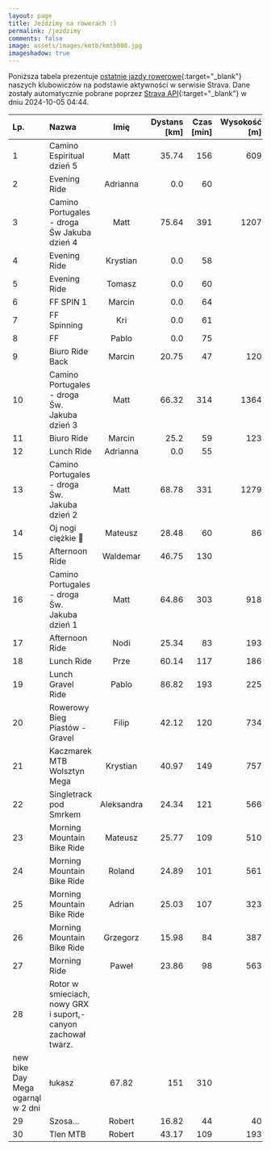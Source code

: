 ```yaml
---
layout: page
title: Jeździmy na rowerach :)
permalink: /jezdzimy
comments: false
image: assets/images/kmtb/kmtb008.jpg
imageshadow: true
---
```


Poniższa tabela prezentuje [ostatnie jazdy rowerowe](https://www.strava.com/clubs/336381){:target="_blank"} naszych klubowiczów na podstawie aktywności w serwisie Strava. Dane zostały automatycznie pobrane poprzez [Strava API](https://developers.strava.com/docs/reference/#api-Clubs-getClubActivitiesById){:target="_blank"} w dniu 2024-10-05 04:44.

Lp. | Nazwa | Imię | Dystans [km] | Czas [min] | Wysokość [m]
:--- | :--- | :---: | ---: | ---: | ---:
1|Camino Espiritual dzień 5|Matt|35.74|156|609
2|Evening Ride|Adrianna|0.0|60|
3|Camino Portugales  - droga Św Jakuba  dzień 4|Matt|75.64|391|1207
4|Evening Ride|Krystian|0.0|58|
5|Evening Ride|Tomasz|0.0|60|
6|FF SPIN 1|Marcin|0.0|64|
7|FF Spinning|Kri|0.0|61|
8|FF|Pablo|0.0|75|
9|Biuro Ride Back|Marcin|20.75|47|120
10|Camino Portugales - droga Św. Jakuba  dzień  3|Matt|66.32|314|1364
11|Biuro Ride|Marcin|25.2|59|123
12|Lunch Ride|Adrianna|0.0|55|
13|Camino Portugales - droga Św. Jakuba dzień 2|Matt|68.78|331|1279
14|Oj nogi ciężkie 😬|Mateusz|28.48|60|86
15|Afternoon Ride|Waldemar|46.75|130|
16|Camino Portugales - droga Św. Jakuba  dzień 1|Matt|64.86|303|918
17|Afternoon Ride|Nodi|25.34|83|193
18|Lunch Ride|Prze|60.14|117|186
19|Lunch Gravel Ride|Pablo|86.82|193|225
20|Rowerowy Bieg Piastów - Gravel|Filip|42.12|120|734
21|Kaczmarek MTB Wolsztyn Mega|Krystian|40.97|149|757
22|Singletrack pod Smrkem|Aleksandra|24.34|121|566
23|Morning Mountain Bike Ride|Mateusz|25.77|109|510
24|Morning Mountain Bike Ride|Roland|24.89|101|561
25|Morning Mountain Bike Ride|Adrian|25.03|107|323
26|Morning Mountain Bike Ride|Grzegorz|15.98|84|387
27|Morning Ride|Paweł|23.86|98|563
28|Rotor w smieciach, nowy GRX i suport,-canyon zachował twarz.
new bike Day Mega ogarnąl w 2 dni|łukasz|67.82|151|310
29|Szosa…|Robert|16.82|44|40
30|Tlen MTB|Robert|43.17|109|193
